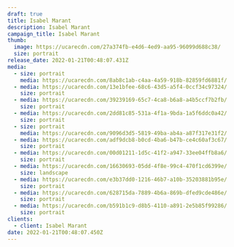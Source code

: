 ```yaml
---
draft: true
title: Isabel Marant
description: Isabel Marant
campaign_title: Isabel Marant
thumb:
  image: https://ucarecdn.com/27a374fb-e4d6-4ed9-aa95-96099d688c38/
  size: portrait
release_date: 2022-01-21T00:48:07.431Z
media:
  - size: portrait
    media: https://ucarecdn.com/8ab8c1ab-c4aa-4a59-918b-82859fd6881f/
  - media: https://ucarecdn.com/13e1bfee-68c6-43d5-a5f4-0ccf34c97324/
    size: portrait
  - media: https://ucarecdn.com/39239169-65c7-4ca8-b6a8-a4b5ccf7b2fb/
    size: portrait
  - media: https://ucarecdn.com/2dd81c85-531a-4f1a-9bda-1a5f6ddc0a42/
    size: portrait
  - size: portrait
    media: https://ucarecdn.com/9096d3d5-5819-49ba-ab4a-a87f317e31f2/
  - media: https://ucarecdn.com/adf9dcb8-b0cd-4ba6-b47b-ce4c60af3c67/
    size: portrait
  - media: https://ucarecdn.com/00d01211-1d5c-41f2-a947-33ee04ffb8a6/
    size: portrait
  - media: https://ucarecdn.com/16630693-05dd-4f8e-99c4-470f1cd6399e/
    size: landscape
  - media: https://ucarecdn.com/e3b37dd0-1216-46b7-a10b-35203881b95e/
    size: portrait
  - media: https://ucarecdn.com/628715da-7889-4b6a-869b-dfed9cde486e/
    size: portrait
  - media: https://ucarecdn.com/b591b1c9-d8b5-4110-a891-2e5b85f99286/
    size: portrait
clients:
  - client: Isabel Marant
date: 2022-01-21T00:48:07.450Z
---
```

